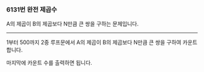 ### 6131번 완전 제곱수

A의 제곱이 B의 제곱보다 N만큼 큰 쌍을 구하는 문제입니다.

---

1부터 500까지 2중 루프문에서 A의 제곱이 B의 제곱보다 N만큼 큰 쌍을 구하여 카운트합니다.

마지막에 카운트 수를 출력하면 됩니다.